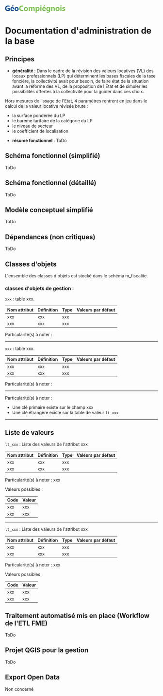 ![picto](https://github.com/sigagglocompiegne/orga_gest_igeo/blob/master/doc/img/geocompiegnois_2020_reduit_v2.png)

# Documentation d'administration de la base #

## Principes
  * **généralité** : 
Dans le cadre de la révision des valeurs locatives (VL) des locaux professionnels (LP) qui déterminent les bases fiscales de la taxe foncière, la collectivité avait pour besoin, de faire état de la situation avant la réforme des VL, de la proposition de l'Etat et de simuler les possibilités offertes à la collectivité pour la guider dans ces choix.

Hors mesures de lissage de l'Etat, 4 paramètres rentrent en jeu dans le calcul de la valeur locative révisée brute :
- la surface pondérée du LP
- le bareme tarifaire de la catégorie du LP
- le niveau de secteur
- le coefficient de localisation
 
 
 
 * **résumé fonctionnel** :
ToDo

## Schéma fonctionnel (simplifié)

ToDo

## Schéma fonctionnel (détaillé)

ToDo

## Modèle conceptuel simplifié

ToDo

## Dépendances (non critiques)

ToDo


## Classes d'objets

L'ensemble des classes d'objets est stocké dans le schéma m_fiscalite.

 ### classes d'objets de gestion :
  
   `xxx` : table xxx.
   
|Nom attribut | Définition | Type | Valeurs par défaut |
|:---|:---|:---|:---|
|xxx|xxx|xxx| |
|xxx|xxx|xxx| |

Particularité(s) à noter :

---

   `xxx` : table xxx.
   
|Nom attribut | Définition | Type | Valeurs par défaut |
|:---|:---|:---|:---|
|xxx|xxx|xxx| |
|xxx|xxx|xxx| |

Particularité(s) à noter :

---

Particularité(s) à noter :
* Une clé primaire existe sur le champ xxx
* Une clé étrangère existe sur la table de valeur `lt_xxx`


---



## Liste de valeurs

`lt_xxx` : Liste des valeurs de l'attribut xxx

|Nom attribut | Définition | Type  | Valeurs par défaut |
|:---|:---|:---|:---|    
|xxx|xxx|xxx| |
|xxx|xxx|xxx| |

Particularité(s) à noter : xxx

Valeurs possibles :

|Code|Valeur|
|:---|:---|
|xxx|xxx|
|xxx|xxx|

---

`lt_xxx` : Liste des valeurs de l'attribut xxx

|Nom attribut | Définition | Type  | Valeurs par défaut |
|:---|:---|:---|:---|    
|xxx|xxx|xxx| |
|xxx|xxx|xxx| |

Particularité(s) à noter : xxx

Valeurs possibles :

|Code|Valeur|
|:---|:---|
|xxx|xxx|
|xxx|xxx|

## Traitement automatisé mis en place (Workflow de l'ETL FME)

ToDo

## Projet QGIS pour la gestion

ToDo
       
## Export Open Data

Non concerné

